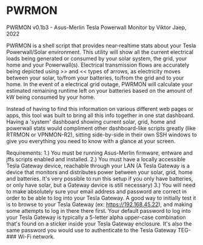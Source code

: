 # PWRMON

PWRMON v0.1b3 - Asus-Merlin Tesla Powerwall Monitor by Viktor Jaep, 2022

PWRMON is a shell script that provides near-realtime stats about your Tesla Powerwall/Solar environment. This utility will show all the current electrical loads being generated or consumed by your solar system, the grid, your home and your Powerwall(s). Electrical transmission flows are accurately being depicted using >> and << types of arrows, as electricity moves between your solar, to/from your batteries, to/from the grid and to your home. In the event of a electrical grid outage, PWRMON will calculate your estimated remaining runtime left on your batteries based on the amount of kW being consumed by your home.

Instead of having to find this information on various different web pages or apps, this tool was built to bring all this info together in one stat dashboard.  Having a 'system' dashboard showing current solar, grid, home and powerwall stats would compliment other dashboard-like scripts greatly (like RTRMON or VPNMON-R2), sitting side-by-side in their own SSH windows to give you everything you need to know with a glance at your screen.

Requirements:
1.) You must be running Asus-Merlin firmware, entware and jffs scripts enabled and installed.
2.) You must have a locally accessible Tesla Gateway device, reachable through your LAN (A Tesla Gateway is a device that monitors and distributes power between your solar, grid, home and batteries. It's very possible to run this setup if you only have batteries, or only have solar, but a Gateway device is still necessary)
3.) You will need to make absolutely sure your email address and password are correct in order to be able to log into your Tesla Gateway. A good way to initially test it is to browse to your Tesla Gateway (ex: https://192.168.45.22), and making some attempts to log in there there first. Your default password to log into your Tesla Gateway is typically a 5-letter alpha upper-case combination that's found on a sticker inside your Tesla Gateway enclosure. It's also the same password you would use to authenticate to the Tesla Gateway TEG-### Wi-Fi network.
